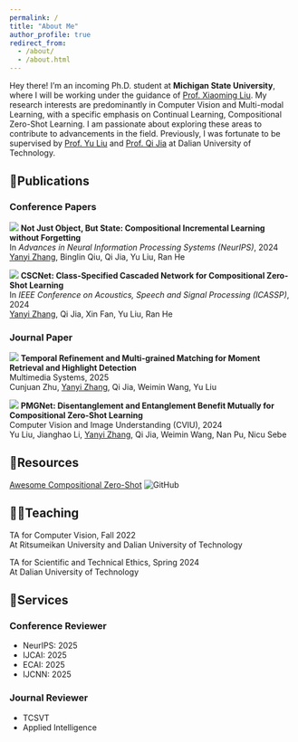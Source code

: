 ```yaml
---
permalink: /
title: "About Me"
author_profile: true
redirect_from: 
  - /about/
  - /about.html
---
```


Hey there! I’m an incoming Ph.D. student at **Michigan State University**, where I will be working under the guidance of [Prof. Xiaoming Liu](https://www.cse.msu.edu/~liuxm/index2.html).  My research interests are predominantly in Computer Vision and Multi-modal Learning, with a specific emphasis on Continual Learning, Compositional Zero-Shot Learning. I am passionate about exploring these areas to contribute to advancements in the field. Previously, I was fortunate to be supervised by [Prof. Yu Liu](https://liuyudut.github.io) and [Prof. Qi Jia](http://faculty.dlut.edu.cn/guqi/zh_CN/index.htm) at Dalian University of Technology.

## 📖Publications

### Conference Papers

<img src="https://img.shields.io/badge/NeurIPS-2024-blue?style=flat-square"> **Not Just Object, But State: Compositional Incremental Learning without Forgetting**<br>
In *Advances in Neural Information Processing Systems (NeurIPS)*, 2024<br>
<u>Yanyi Zhang</u>, Binglin Qiu, Qi Jia, Yu Liu, Ran He

<img src="https://img.shields.io/badge/ICASSP-2024-blue?style=flat-square"> **CSCNet: Class-Specified Cascaded Network for Compositional Zero-Shot Learning**<br>
In *IEEE Conference on Acoustics, Speech and Signal Processing (ICASSP)*, 2024<br>
<u>Yanyi Zhang</u>, Qi Jia, Xin Fan, Yu Liu, Ran He

### Journal Paper

<img src="https://img.shields.io/badge/MMS-2025-54b345?style=flat-square"> **Temporal Refinement and Multi-grained Matching for Moment Retrieval and Highlight Detection**<br>
Multimedia Systems, 2025<br>
Cunjuan Zhu, <u>Yanyi Zhang</u>, Qi Jia, Weimin Wang, Yu Liu

<img src="https://img.shields.io/badge/CVIU-2024-54b345?style=flat-square"> **PMGNet: Disentanglement and Entanglement Benefit Mutually for Compositional Zero-Shot Learning**<br>
Computer Vision and Image Understanding (CVIU), 2024<br>
Yu Liu, Jianghao Li, <u>Yanyi Zhang</u>, Qi Jia, Weimin Wang, Nan Pu, Nicu Sebe

## 📄Resources

[Awesome Compositional Zero-Shot](https://github.com/Yanyi-Zhang/Awesome-Compositional-Zero-Shot) ![GitHub](https://img.shields.io/github/stars/Yanyi-Zhang/Awesome-Compositional-Zero-Shot.svg?style=social)

## 👨‍🏫Teaching

TA for Computer Vision, Fall 2022<br>
At Ritsumeikan University and Dalian University of Technology

TA for Scientific and Technical Ethics, Spring 2024<br>
At Dalian University of Technology

## 👔Services

### Conference Reviewer
* NeurIPS: 2025
* IJCAI: 2025
* ECAI: 2025
* IJCNN: 2025

### Journal Reviewer
* TCSVT
* Applied Intelligence
